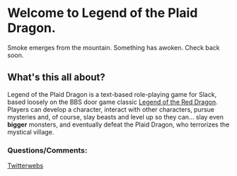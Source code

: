 <h1>Welcome to Legend of the Plaid Dragon.</h1>

Smoke emerges from the mountain. Something has awoken. Check back soon.

<h2>What's this all about?</h2>

Legend of the Plaid Dragon is a text-based role-playing game for Slack, based loosely on the BBS door game classic [Legend of the Red Dragon](https://en.wikipedia.org/wiki/Legend_of_the_Red_Dragon). Players can develop a character, interact with other characters, pursue mysteries and, of course, slay beasts and level up so they can... slay even **bigger** monsters, and eventually defeat the Plaid Dragon, who terrorizes the mystical village.

<h3>Questions/Comments:</h3>

[Twitterwebs](https://twitter.com/blairreeves)
